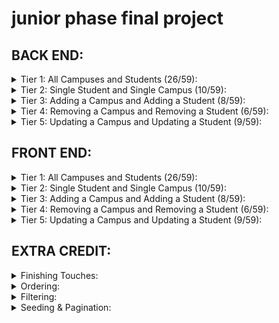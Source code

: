 # junior phase final project

## BACK END:

<details>
<summary>Tier 1: All Campuses and Students (26/59):</summary>

### *seed*
- [ ] Write a function which sync's and seeds your database when your application starts
### *campus*
- [ ] Write a route to serve up all campuses
**Write a `campuses` model with the following information:**
    - [ ] name - not empty or null
    - [ ] imageUrl - with a default value
    - [ ] address - not empty or null
    - [ ] description - extremely large text
### *students*
- [ ] Write a route to serve up all students
**Write a `students` model with the following information:**
    - [ ] firstName - not empty or null
    - [ ] lastName - not empty or null
    - [ ] email - not empty or null; must be a valid email
    - [ ] imageUrl - with a default value
    - [ ] gpa - decimal between 0.0 and 4.0
- [ ] Students may be associated with at most one campus. 
- [ ] Likewise, campuses may be associated with many students
</details>

<details>
<summary>Tier 2: Single Student and Single Campus (10/59):</summary>

*campus*
- [ ] Write a route to serve up a single campus (based on its id), including that campuses' students
*students*
- [ ] Write a route to serve up a single student (based on their id), including that student's campus
</details>

<details>
<summary>Tier 3: Adding a Campus and Adding a Student (8/59):</summary>
*campus*
- [ ] Write a route to add a new campus
*student*
- [ ] Write a route to add a new student
</details>

<details>
<summary>Tier 4: Removing a Campus and Removing a Student (6/59):</summary>
*campus*
- [ ] Write a route to remove a campus (based on its id)
*student*
- [ ] Write a route to remove a student (based on their id)
</details>

<details>
<summary>Tier 5: Updating a Campus and Updating a Student (9/59):</summary>

*campus*
- [ ] Write a route to update an existing campus
*student*
- [ ] Write a route to update an existing student
</details>

## FRONT END:

<details>
<summary>Tier 1: All Campuses and Students (26/59):</summary>

*campus*
- [ ] Write a component to display a list of all campuses (at least their names and images)
- [ ] Write a campuses sub-reducer to manage campuses in your Redux store
- [ ] Display the all-campuses component when the url matches `/campuses`
*students*
- [ ] Write a component to display a list of all students (at least their names)
- [ ] Write a students sub-reducer to manage students in your Redux store
- [ ] Display the all-students component when the url matches `/students`
*navbar*
- [ ] Add a links to the navbar that can be used to navigate to the all-campuses view and the all-students view
</details>

<details>
<summary>Tier 2: Single Student and Single Campus (10/59):</summary>

*single campus*
**Write a component to display a single campus with the following information:**
   - [ ] The campus's name, image, address and description
   - [ ] A list of the names of all students in that campus (or a helpful message if it doesn't have any students)
   - [ ] Display the appropriate campus's info when the url matches /campuses/:campusId
- [ ] Clicking on a campus from the campuses view should navigate to show that campus
- [ ] Clicking on the name of a student in the campus view should navigate to show that student in the student view
*single student*
**Write a component to display a single student with the following information:**
    - [ ] The student's full name, email, image, and gpa
    - [ ] The name of their campus (or a helpful message if they don't have one)
- [ ] Display the appropriate student when the url matches `/students/:studentId`
- [ ] Clicking on a student from the students view should navigate to show that student
- [ ] Clicking on the name of a campus in the student view should navigate to show that campus in the campus view
</details>

<details>
<summary>Tier 3: Adding a Campus and Adding a Student (8/59):</summary>

*campus*
- [ ] Write a component to display a form for adding a new campus that contains inputs for at least the name and address.
- [ ] Display this component as part of the campuses view, alongside the list of campuses
**Submitting the form with a valid name/address should:**
    - [ ] Make an AJAX request that causes the new campus to be persisted in the database
    - [ ] Add the new campus to the list of campuses without needing to refresh the page
*student*
- [ ] Write a component to display a form for adding a new student that contains inputs for at least first name, last name and email
- [ ] Display this component as part of the students view, alongside the list of students
**Submitting the form with a valid first name/last name/email should:**
    - [ ] Make an AJAX request that causes the new student to be persisted in the database
    - [ ] Add the new student to the list of students without needing to refresh the page
</details>

<details>
<summary>Tier 4: Removing a Campus and Removing a Student (6/59):</summary>

*campus*
- [ ] In the campuses view, include an X button next to each campus
**Clicking the X button should:**
    - [ ] Make an AJAX request that causes that campus to be removed from database
    - [ ] Remove the campus from the list of campuses without needing to refresh the page
*student*
- [ ] In the students view, include an X button next to each student
**Clicking the X button should:**
    - [ ] Make an AJAX request that causes that student to be removed from database
    - [ ] Remove the student from the list of students without needing to refresh the page
</details>

<details>
<summary>Tier 5: Updating a Campus and Updating a Student (9/59):</summary>

**campus**
- [ ] Write a component to display a form updating at least a campus's name and address
- [ ] Display this component as part of the campus view

*Submitting the form with valid data should:*

    - [ ] Make an AJAX request that causes that campus to be updated in the database
    - [ ] Update the campus in the current view without needing to refresh the page
- [ ] In the campus view, display an Unregister button next to each of its students, which removes the student from the campus (in the database as well as this view)
     *hint: the student is still in the database but is no longer associated with the campus*

**student**
- [ ] Write a component to display a form updating a student
- [ ] Display this component as part of the student view

*Submitting the form with valid data should:*

    - [ ] Make an AJAX request that causes that student to be updated in the database
    - [ ] Update the student in the current view without needing to refresh the page
</details>

## EXTRA CREDIT:

<details>
<summary>Finishing Touches:</summary>

- [ ] If a user attempts to add a new student or campus without a required field, a helpful message should be displayed
- [ ] If a user attempts to access a page that doesn't exist (ex. `/potato`), a helpful "not found" message should be displayed
- [ ] If a user attempts to view a student/campus that doesn't exist, a helpful message should be displayed
- [ ] Whenever a component needs to wait for data to load from the server, a "loading" message should be displayed until the data is available
- [ ] Overall, the app is spectacularly styled and visually stunning
</details>


<details>
<summary>Ordering:</summary>

- [ ] Create option for students to be ordered based on lastName on all-students view
- [ ] Create option for students to be ordered based on GPA on all-students view
- [ ] Create option for campuses to be ordered based on number of enrolled students on all-campuses view
</details>

<details>
<summary>Filtering:</summary>

- [ ] Create a filter on all-students view to only show students who are not registered to a campus
- [ ] Create a filter on the all-campuses view to only show campuses that do not have any registered students
</details>


<details>
<summary>Seeding & Pagination:</summary>

- [ ] Seed 100+ students and 100+ campuses
- [ ] Implement _front-end_ pagination for the students view (e.g. `/students?page=1` renders the first ten students, and `/students?page=2` renders students 11-20)
- [ ] Implement _front-end_ pagination for the campuses view (e.g. `/campuses?page=1` renders the first ten campuses, and `/campuses?page=2` renders campuses 11-20)
- [ ] Implement _back-end_ pagination for students (e.g. `/api/students?page=1` returns the first ten students' data, and `/api/students?page=2` returns students 11-20)
- [ ] Implement _back-end_ pagination for campuses (e.g. `/api/campuses?page=1` returns the first ten campuses' data, and `/api/campuses?page=2` returns campuses 11-20)
</details>